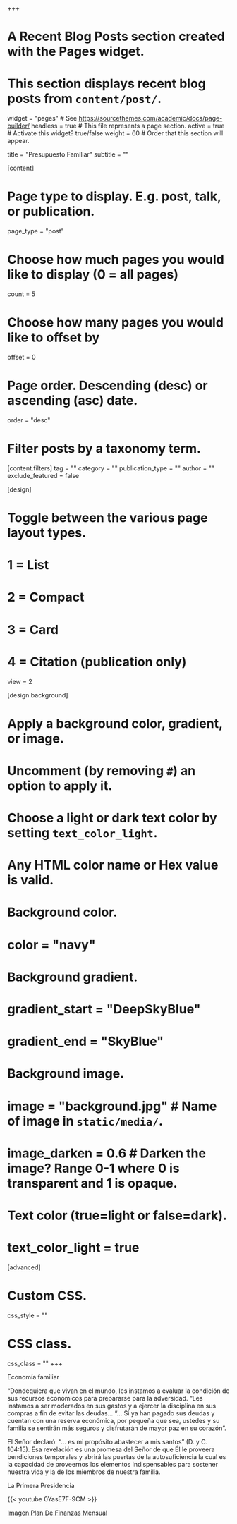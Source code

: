 +++
# A Recent Blog Posts section created with the Pages widget.
# This section displays recent blog posts from `content/post/`.

widget = "pages"  # See https://sourcethemes.com/academic/docs/page-builder/
headless = true  # This file represents a page section.
active = true  # Activate this widget? true/false
weight = 60  # Order that this section will appear.

title = "Presupuesto Familiar"
subtitle = ""

[content]
  # Page type to display. E.g. post, talk, or publication.
  page_type = "post"
  
  # Choose how much pages you would like to display (0 = all pages)
  count = 5
  
  # Choose how many pages you would like to offset by
  offset = 0

  # Page order. Descending (desc) or ascending (asc) date.
  order = "desc"

  # Filter posts by a taxonomy term.
  [content.filters]
    tag = ""
    category = ""
    publication_type = ""
    author = ""
    exclude_featured = false
  
[design]
  # Toggle between the various page layout types.
  #   1 = List
  #   2 = Compact
  #   3 = Card
  #   4 = Citation (publication only)
  view = 2
  
[design.background]
  # Apply a background color, gradient, or image.
  #   Uncomment (by removing `#`) an option to apply it.
  #   Choose a light or dark text color by setting `text_color_light`.
  #   Any HTML color name or Hex value is valid.
  
  # Background color.
  # color = "navy"
  
  # Background gradient.
  # gradient_start = "DeepSkyBlue"
  # gradient_end = "SkyBlue"
  
  # Background image.
  # image = "background.jpg"  # Name of image in `static/media/`.
  # image_darken = 0.6  # Darken the image? Range 0-1 where 0 is transparent and 1 is opaque.

  # Text color (true=light or false=dark).
  # text_color_light = true  
  
[advanced]
 # Custom CSS. 
 css_style = ""
 
 # CSS class.
 css_class = ""
+++

Economía familiar

“Dondequiera que vivan en el mundo, les instamos a evaluar la condición de sus recursos económicos para prepararse para la adversidad. “Les instamos a ser moderados en sus gastos y a ejercer la disciplina en sus compras a fin de evitar las deudas… “… Si ya han pagado sus deudas y cuentan con una reserva económica, por pequeña que sea, ustedes y su familia se sentirán más seguros y disfrutarán de mayor paz en su corazón”.

El Señor declaró: “… es mi propósito abastecer a mis santos” (D. y C. 104:15). Esa revelación es una promesa del Señor de que Él le proveera bendiciones temporales y abrirá las puertas de la autosuficiencia la cual es la capacidad de proveernos los elementos indispensables para sostener nuestra vida y la de los miembros de nuestra familia.

La Primera Presidencia

{{< youtube 0YasE7F-9CM >}}

[Imagen Plan De Finanzas Mensual](https://raw.githubusercontent.com/injuredabr/Barrio-Westgreen/master/assets/images/Hoja_de_%20presupuesto.png)


